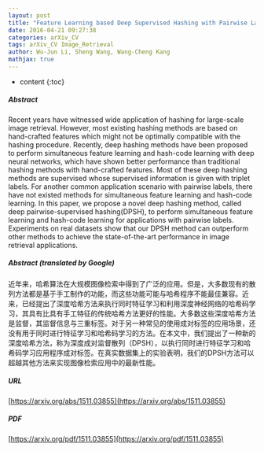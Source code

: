 ```yaml
---
layout: post
title: "Feature Learning based Deep Supervised Hashing with Pairwise Labels"
date: 2016-04-21 09:27:38
categories: arXiv_CV
tags: arXiv_CV Image_Retrieval
author: Wu-Jun Li, Sheng Wang, Wang-Cheng Kang
mathjax: true
---
```


* content
{:toc}

##### Abstract
Recent years have witnessed wide application of hashing for large-scale image retrieval. However, most existing hashing methods are based on hand-crafted features which might not be optimally compatible with the hashing procedure. Recently, deep hashing methods have been proposed to perform simultaneous feature learning and hash-code learning with deep neural networks, which have shown better performance than traditional hashing methods with hand-crafted features. Most of these deep hashing methods are supervised whose supervised information is given with triplet labels. For another common application scenario with pairwise labels, there have not existed methods for simultaneous feature learning and hash-code learning. In this paper, we propose a novel deep hashing method, called deep pairwise-supervised hashing(DPSH), to perform simultaneous feature learning and hash-code learning for applications with pairwise labels. Experiments on real datasets show that our DPSH method can outperform other methods to achieve the state-of-the-art performance in image retrieval applications.

##### Abstract (translated by Google)
近年来，哈希算法在大规模图像检索中得到了广泛的应用。但是，大多数现有的散列方法都是基于手工制作的功能，而这些功能可能与哈希程序不能最佳兼容。近来，已经提出了深度哈希方法来执行同时特征学习和利用深度神经网络的哈希码学习，其具有比具有手工特征的传统哈希方法更好的性能。大多数这些深度哈希方法是监督，其监督信息与三重标签。对于另一种常见的使用成对标签的应用场景，还没有用于同时进行特征学习和哈希码学习的方法。在本文中，我们提出了一种新的深度哈希方法，称为深度成对监督散列（DPSH），以执行同时进行特征学习和哈希码学习应用程序成对标签。在真实数据集上的实验表明，我们的DPSH方法可以超越其他方法来实现图像检索应用中的最新性能。

##### URL
[https://arxiv.org/abs/1511.03855](https://arxiv.org/abs/1511.03855)

##### PDF
[https://arxiv.org/pdf/1511.03855](https://arxiv.org/pdf/1511.03855)


